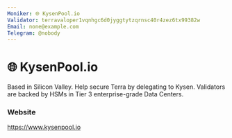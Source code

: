 ```yaml
---
Moniker: 🌐 KysenPool.io
Validator: terravaloper1vqnhgc6d0jyggtytzqrnsc40r4zez6tx99382w
Email: none@example.com
Telegram: @nobody
---
```


# 🌐 KysenPool.io

Based in Silicon Valley. Help secure Terra by delegating to Kysen. Validators are backed by HSMs in Tier 3 enterprise-grade Data Centers.

### Website

https://www.kysenpool.io

